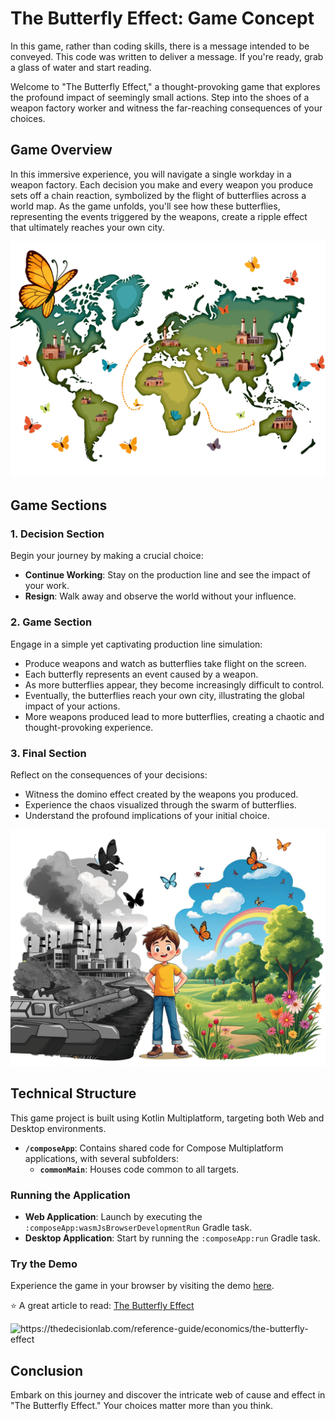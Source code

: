# The Butterfly Effect: Game Concept

In this game, rather than coding skills, there is a message intended to be conveyed. This code was written to deliver a message. If you're ready, grab a glass of water and start reading.

Welcome to "The Butterfly Effect," a thought-provoking game that explores the profound impact of seemingly small actions. Step into the shoes of a weapon factory worker and witness the far-reaching consequences of your choices.

## Game Overview

In this immersive experience, you will navigate a single workday in a weapon factory. Each decision you make and every weapon you produce sets off a chain reaction, symbolized by the flight of butterflies across a world map. As the game unfolds, you'll see how these butterflies, representing the events triggered by the weapons, create a ripple effect that ultimately reaches your own city.

<img src="assets/1.png" alt="The Butterfly Effect" width="720"/>

## Game Sections

### 1. Decision Section
Begin your journey by making a crucial choice:
- **Continue Working**: Stay on the production line and see the impact of your work.
- **Resign**: Walk away and observe the world without your influence.

### 2. Game Section
Engage in a simple yet captivating production line simulation:
- Produce weapons and watch as butterflies take flight on the screen.
- Each butterfly represents an event caused by a weapon.
- As more butterflies appear, they become increasingly difficult to control.
- Eventually, the butterflies reach your own city, illustrating the global impact of your actions.
- More weapons produced lead to more butterflies, creating a chaotic and thought-provoking experience.

### 3. Final Section
Reflect on the consequences of your decisions:
- Witness the domino effect created by the weapons you produced.
- Experience the chaos visualized through the swarm of butterflies.
- Understand the profound implications of your initial choice.

<img src="composeApp/src/commonMain/composeResources/drawable/teaser.jpg" alt="The Butterfly Effect Conclusion" width="720"/>

## Technical Structure

This game project is built using Kotlin Multiplatform, targeting both Web and Desktop environments.

- **`/composeApp`**: Contains shared code for Compose Multiplatform applications, with several subfolders:
  - **`commonMain`**: Houses code common to all targets.

### Running the Application

- **Web Application**: Launch by executing the `:composeApp:wasmJsBrowserDevelopmentRun` Gradle task.
- **Desktop Application**: Start by running the `:composeApp:run` Gradle task.

### Try the Demo

Experience the game in your browser by visiting the demo [here](https://mbakgun.github.io/ButterflyEffect).

⭐️ A great article to read: [The Butterfly Effect](https://thedecisionlab.com/reference-guide/economics/the-butterfly-effect)

<img src="assets/butter.avif" alt="https://thedecisionlab.com/reference-guide/economics/the-butterfly-effect" width="720" title="A great article to read"/>

## Conclusion

Embark on this journey and discover the intricate web of cause and effect in "The Butterfly Effect." Your choices matter more than you think.